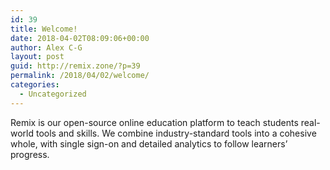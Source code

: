 ```yaml
---
id: 39
title: Welcome!
date: 2018-04-02T08:09:06+00:00
author: Alex C-G
layout: post
guid: http://remix.zone/?p=39
permalink: /2018/04/02/welcome/
categories:
  - Uncategorized
---
```

Remix is our open-source online education platform to teach students real-world tools and skills. We combine industry-standard tools into a cohesive whole, with single sign-on and detailed analytics to follow learners&#8217; progress.